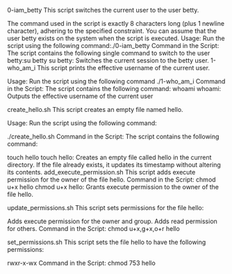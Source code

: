 0-iam_betty
This script switches the current user to the user betty.

The command used in the script is exactly 8 characters long (plus 1 newline character), adhering to the specified constraint.
You can assume that the user betty exists on the system when the script is executed.
Usage:
Run the script using the following command:./0-iam_betty
Command in the Script:
The script contains the following single command to switch to the user betty:su betty
su betty: Switches the current session to the betty user.
1-who_am_i
This script prints the effective username of the current user.

Usage:
Run the script using the following command
./1-who_am_i
Command in the Script:
The script contains the following command:
whoami
whoami: Outputs the effective username of the current user

create_hello.sh
This script creates an empty file named hello.

Usage:
Run the script using the following command:

./create_hello.sh
Command in the Script:
The script contains the following command:

touch hello
touch hello: Creates an empty file called hello in the current directory. If the file already exists, it updates its timestamp without altering its contents.
add_execute_permission.sh
This script adds execute permission for the owner of the file hello.
Command in the Script:
chmod u+x hello
chmod u+x hello: Grants execute permission to the owner of the file hello.


update_permissions.sh
This script sets permissions for the file hello:

Adds execute permission for the owner and group.
Adds read permission for others.
Command in the Script:
chmod u+x,g+x,o+r hello

set_permissions.sh
This script sets the file hello to have the following permissions:

rwxr-x-wx
Command in the Script:
chmod 753 hello
